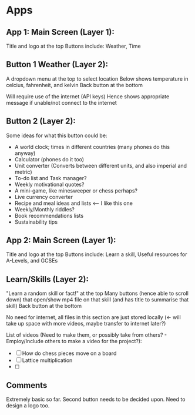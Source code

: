 # Apps

## App 1: Main Screen (Layer 1):

Title and logo at the top
Buttons include: Weather, Time

## Button 1 Weather (Layer 2):

A dropdown menu at the top to select location
Below shows temperature in celcius, fahrenheit, and kelvin
Back button at the bottom

Will require use of the internet (API keys)
Hence shows appropriate message if unable/not connect to the internet

## Button 2 (Layer 2):

Some ideas for what this button could be:
- A world clock; times in different countries (many phones do this anyway)
- Calculator (phones do it too)
- Unit converter (Converts between different units, and also imperial and metric)
- To-do list and Task manager?
- Weekly motivational quotes?
- A mini-game, like minesweeper or chess perhaps?
- Live currency converter
- Recipe and meal ideas and lists <-- I like this one
- Weekly/Monthly riddles?
- Book recommendations lists
- Sustainability tips

## App 2: Main Screen (Layer 1):

Title and logo at the top
Buttons include: Learn a skill, Useful resources for A-Levels, and GCSEs

## Learn/Skills (Layer 2):

"Learn a random skill or fact!" at the top
Many buttons (hence able to scroll down) that open/show mp4 file on that skill (and has title to summarise that skill)
Back button at the bottom

No need for internet, all files in this section are just stored locally (<- will take up space with more videos, maybe transfer to internet later?)

List of videos (Need to make them, or possibly take from others? - Employ/Include others to make a video for the project?):
- [ ] How do chess pieces move on a board
- [ ] Lattice multiplication
- [ ] 

## Comments

Extremely basic so far. Second button needs to be decided upon. Need to design a logo too.
